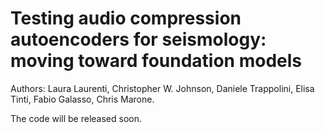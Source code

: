 # Testing audio compression autoencoders for seismology: moving toward foundation models 

Authors: Laura Laurenti, Christopher W. Johnson, Daniele Trappolini, Elisa Tinti, Fabio Galasso, Chris Marone. 

The code will be released soon.

